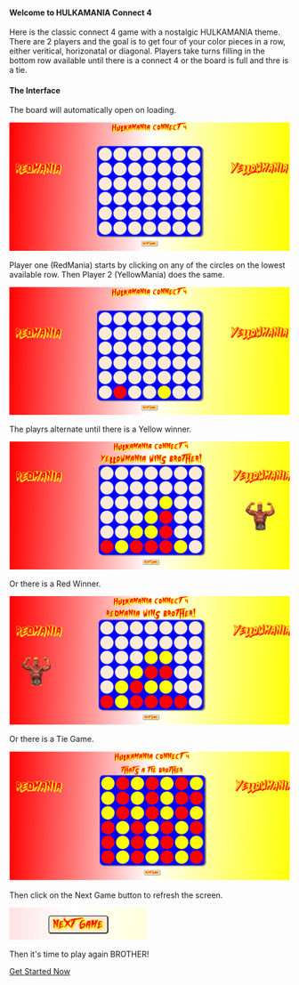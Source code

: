 #### Welcome to HULKAMANIA Connect 4

Here is the classic connect 4 game with a nostalgic HULKAMANIA theme. There are 2 players and the goal is to get four of your color pieces in a row, either veritical, horizonatal or diagonal. Players take turns filling in the bottom row available until there is a connect 4 or the board is full and thre is a tie.

#### The Interface

The board will automatically open on loading.

![Blank Board](/screenshots/blank.png)

Player one (RedMania) starts by clicking on any of the circles on the lowest available row. Then Player 2 (YellowMania) does the same. 

![First moves](/screenshots/play.png)

The playrs alternate until there is a Yellow winner.

![YellowMania Wins](/screenshots/yellow-win.png)

Or there is a Red Winner.

![RedMania Wins](/screenshots/red-win.png)

Or there is a Tie Game.

![Tie Game](/screenshots/tie.png)

Then click on the Next Game button to refresh the screen.

![Refresh Button](/screenshots/next.png)

Then it's time to play again BROTHER!

[Get Started Now](https://hulamanina-connect-4.netlify.app/)